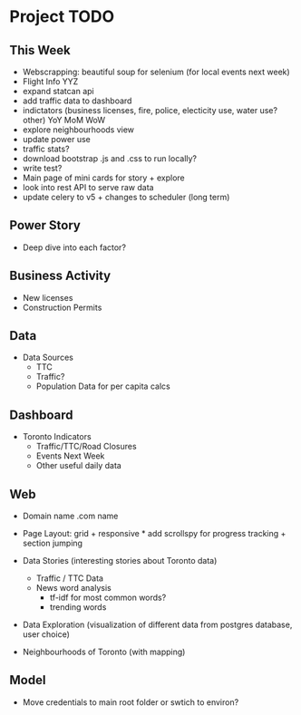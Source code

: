 Project TODO
===

This Week
---
*   Webscrapping: beautiful soup for selenium (for local events next week)
*   Flight Info YYZ
*   expand statcan api
*   add traffic data to dashboard
*   indictators (business licenses, fire, police, electicity use, water use? other) YoY MoM WoW
*   explore neighbourhoods view
*   update power use
*   traffic stats?
*   download bootstrap .js and .css to run locally?
*   write test?
*   Main page of mini cards for story + explore
*   look into rest API to serve raw data
*   update celery to v5 + changes to scheduler (long term)

Power Story
---
*   Deep dive into each factor?

Business Activity
---
*   New licenses
*   Construction Permits

Data
---
*   Data Sources
    *   TTC
    *   Traffic?
    *   Population Data for per capita calcs

Dashboard
---
*   Toronto Indicators
    *   Traffic/TTC/Road Closures
    *   Events Next Week
    *   Other useful daily data

Web
---
*   Domain name .com name
*   Page Layout: grid + responsive
        *   add scrollspy for progress tracking + section jumping

*   Data Stories (interesting stories about Toronto data)
    *   Traffic / TTC Data
    *   News word analysis
        *   tf-idf for most common words?
        *   trending words

*   Data Exploration (visualization of different data from postgres database, user choice)

*   Neighbourhoods of Toronto (with mapping)

Model
---
*   Move credentials to main root folder or swtich to environ?